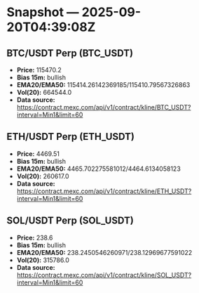 # Snapshot — 2025-09-20T04:39:08Z

## BTC/USDT Perp (BTC_USDT)
- **Price:** 115470.2
- **Bias 15m:** bullish
- **EMA20/EMA50:** 115414.26142369185/115410.79567326863
- **Vol(20):** 664544.0
- **Data source:** https://contract.mexc.com/api/v1/contract/kline/BTC_USDT?interval=Min1&limit=60

## ETH/USDT Perp (ETH_USDT)
- **Price:** 4469.51
- **Bias 15m:** bullish
- **EMA20/EMA50:** 4465.702275581012/4464.6134058123
- **Vol(20):** 260617.0
- **Data source:** https://contract.mexc.com/api/v1/contract/kline/ETH_USDT?interval=Min1&limit=60

## SOL/USDT Perp (SOL_USDT)
- **Price:** 238.6
- **Bias 15m:** bullish
- **EMA20/EMA50:** 238.2450546260971/238.12969677591022
- **Vol(20):** 315786.0
- **Data source:** https://contract.mexc.com/api/v1/contract/kline/SOL_USDT?interval=Min1&limit=60
